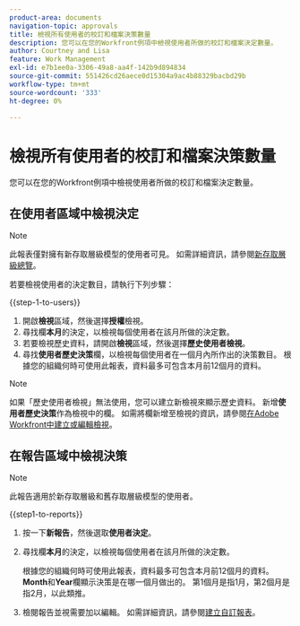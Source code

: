 ```yaml
---
product-area: documents
navigation-topic: approvals
title: 檢視所有使用者的校訂和檔案決策數量
description: 您可以在您的Workfront例項中檢視使用者所做的校訂和檔案決定數量。
author: Courtney and Lisa
feature: Work Management
exl-id: e7b1ee0a-3306-49a8-aa4f-142b9d894834
source-git-commit: 551426cd26aece0d15304a9ac4b88329bacbd29b
workflow-type: tm+mt
source-wordcount: '333'
ht-degree: 0%

---
```



# 檢視所有使用者的校訂和檔案決策數量

您可以在您的Workfront例項中檢視使用者所做的校訂和檔案決定數量。

## 在使用者區域中檢視決定

>[!NOTE]
>
>此報表僅對擁有新存取層級模型的使用者可見。 如需詳細資訊，請參閱[新存取層級總覽](/help/quicksilver/administration-and-setup/add-users/how-access-levels-work/access-level-overview.md)。

若要檢視使用者的決定數目，請執行下列步驟：

{{step-1-to-users}}

1. 開啟&#x200B;**檢視**&#x200B;區域，然後選擇&#x200B;**授權**&#x200B;檢視。
1. 尋找欄&#x200B;**本月**&#x200B;的決定，以檢視每個使用者在該月所做的決定數。
1. 若要檢視歷史資料，請開啟&#x200B;**檢視**&#x200B;區域，然後選擇&#x200B;**歷史使用者檢視**。
1. 尋找&#x200B;**使用者歷史決策**&#x200B;欄，以檢視每個使用者在一個月內所作出的決策數目。 根據您的組織何時可使用此報表，資料最多可包含本月前12個月的資料。

>[!NOTE]
>
>如果「歷史使用者檢視」無法使用，您可以建立新檢視來顯示歷史資料。 新增&#x200B;**使用者歷史決策**&#x200B;作為檢視中的欄。 如需將欄新增至檢視的資訊，請參閱[在Adobe Workfront中建立或編輯檢視](/help/quicksilver/reports-and-dashboards/reports/reporting-elements/create-edit-views.md)。


## 在報告區域中檢視決策

>[!NOTE]
>
>此報告適用於新存取層級和舊存取層級模型的使用者。

{{step1-to-reports}}

1. 按一下&#x200B;**新報告**，然後選取&#x200B;**使用者決定**。
1. 尋找欄&#x200B;**本月**&#x200B;的決定，以檢視每個使用者在該月所做的決定數。

   根據您的組織何時可使用此報表，資料最多可包含本月前12個月的資料。 **Month**&#x200B;和&#x200B;**Year**&#x200B;欄顯示決策是在哪一個月做出的。 第1個月是指1月，第2個月是指2月，以此類推。

1. 檢閱報告並視需要加以編輯。 如需詳細資訊，請參閱[建立自訂報表](/help/quicksilver/reports-and-dashboards/reports/creating-and-managing-reports/create-custom-report.md)。

